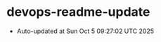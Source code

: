 # devops-readme-update
<!--START_SECTION:activity-->
- Auto-updated at Sun Oct  5 09:27:02 UTC 2025
<!--END_SECTION:activity-->
